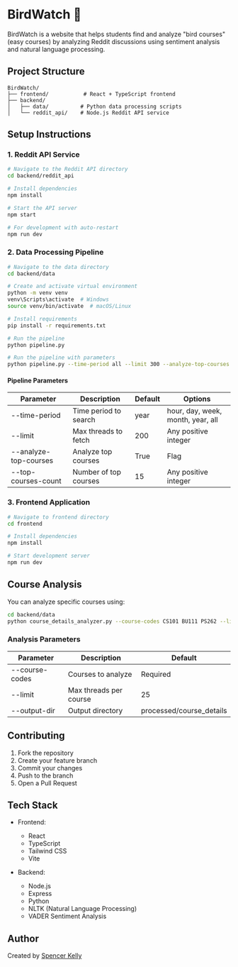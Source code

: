 # BirdWatch 🦅

BirdWatch is a website that helps students find and analyze "bird courses" (easy courses) by analyzing Reddit discussions using sentiment analysis and natural language processing.

## Project Structure

```
BirdWatch/
├── frontend/           # React + TypeScript frontend
├── backend/
│   ├── data/          # Python data processing scripts
│   └── reddit_api/    # Node.js Reddit API service
```

## Setup Instructions

### 1. Reddit API Service

```bash
# Navigate to the Reddit API directory
cd backend/reddit_api

# Install dependencies
npm install

# Start the API server
npm start

# For development with auto-restart
npm run dev
```

### 2. Data Processing Pipeline

```bash
# Navigate to the data directory
cd backend/data

# Create and activate virtual environment
python -m venv venv
venv\Scripts\activate  # Windows
source venv/bin/activate  # macOS/Linux

# Install requirements
pip install -r requirements.txt

# Run the pipeline
python pipeline.py

# Run the pipeline with parameters
python pipeline.py --time-period all --limit 300 --analyze-top-courses True --top-courses-count 50
```

#### Pipeline Parameters

| Parameter | Description | Default | Options |
|-----------|-------------|---------|---------|
| --time-period | Time period to search | year | hour, day, week, month, year, all |
| --limit | Max threads to fetch | 200 | Any positive integer |
| --analyze-top-courses | Analyze top courses | True | Flag |
| --top-courses-count | Number of top courses | 15 | Any positive integer |

### 3. Frontend Application

```bash
# Navigate to frontend directory
cd frontend

# Install dependencies
npm install

# Start development server
npm run dev
```

## Course Analysis

You can analyze specific courses using:

```bash
cd backend/data
python course_details_analyzer.py --course-codes CS101 BU111 PS262 --limit 50
```

### Analysis Parameters

| Parameter | Description | Default |
|-----------|-------------|---------|
| --course-codes | Courses to analyze | Required |
| --limit | Max threads per course | 25 |
| --output-dir | Output directory | processed/course_details |

## Contributing

1. Fork the repository
2. Create your feature branch
3. Commit your changes
4. Push to the branch
5. Open a Pull Request

## Tech Stack

- Frontend:
  - React
  - TypeScript
  - Tailwind CSS
  - Vite

- Backend:
  - Node.js
  - Express
  - Python
  - NLTK (Natural Language Processing)
  - VADER Sentiment Analysis

## Author

Created by [Spencer Kelly](https://github.com/Flapjacck)
